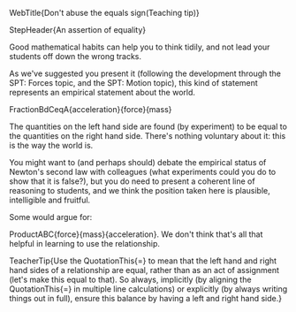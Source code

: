 WebTitle{Don&apos;t abuse the equals sign(Teaching tip)}

StepHeader{An assertion of equality}

Good mathematical habits can help you to think tidily, and not lead your students off down the wrong tracks.

As we've suggested you present it (following the development through the SPT: Forces topic, and the SPT: Motion topic), this kind of statement represents an empirical statement about the world.

FractionBdCeqA{acceleration}{force}{mass}

The quantities on the left hand side are found (by experiment) to be equal to the quantities on the right hand side. There's nothing voluntary about it: this is the way the world is.

You might want to (and perhaps should) debate the empirical status of Newton's second law with colleagues (what experiments could you do to show that it is false?), but you do need to present a coherent line of reasoning to students, and we think the position taken here is plausible, intelligible and fruitful.

Some would argue for:

ProductABC{force}{mass}{acceleration}. We don't think that's all that helpful in learning to use the relationship.

TeacherTip{Use the QuotationThis{=} to mean that the left hand and right hand sides of a relationship are equal, rather than as an act of assignment (let's make this equal to that). So always, implicitly (by aligning the QuotationThis{=} in multiple line calculations) or explicitly (by always writing things out in full), ensure this balance by having a left and right hand side.}
